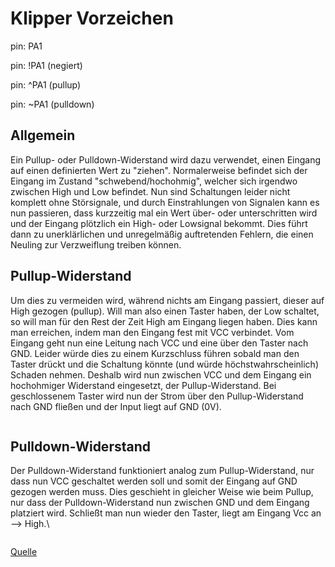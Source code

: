 # Klipper Vorzeichen

pin: PA1&#x20;

pin: !PA1 (negiert)&#x20;

pin: ^PA1 (pullup)&#x20;

pin: \~PA1 (pulldown)



## Allgemein

Ein Pullup- oder Pulldown-Widerstand wird dazu verwendet, einen Eingang auf einen definierten Wert zu "ziehen". Normalerweise befindet sich der Eingang im Zustand "schwebend/hochohmig", welcher sich irgendwo zwischen High und Low befindet. Nun sind Schaltungen leider nicht komplett ohne Störsignale, und durch Einstrahlungen von Signalen kann es nun passieren, dass kurzzeitig mal ein Wert über- oder unterschritten wird und der Eingang plötzlich ein High- oder Lowsignal bekommt. Dies führt dann zu unerklärlichen und unregelmäßig auftretenden Fehlern, die einen Neuling zur Verzweiflung treiben können.



## Pullup-Widerstand

Um dies zu vermeiden wird, während nichts am Eingang passiert, dieser auf High gezogen (pullup). Will man also einen Taster haben, der Low schaltet, so will man für den Rest der Zeit High am Eingang liegen haben. Dies kann man erreichen, indem man den Eingang fest mit VCC verbindet. Vom Eingang geht nun eine Leitung nach VCC und eine über den Taster nach GND. Leider würde dies zu einem Kurzschluss führen sobald man den Taster drückt und die Schaltung könnte (und würde höchstwahrscheinlich) Schaden nehmen. Deshalb wird nun zwischen VCC und dem Eingang ein hochohmiger Widerstand eingesetzt, der Pullup-Widerstand. Bei geschlossenem Taster wird nun der Strom über den Pullup-Widerstand nach GND fließen und der Input liegt auf GND (0V).

<figure><img src="https://rn-wissen.de/wiki/images/4/40/Pullup.gif" alt=""><figcaption></figcaption></figure>

## Pulldown-Widerstand

Der Pulldown-Widerstand funktioniert analog zum Pullup-Widerstand, nur dass nun VCC geschaltet werden soll und somit der Eingang auf GND gezogen werden muss. Dies geschieht in gleicher Weise wie beim Pullup, nur dass der Pulldown-Widerstand nun zwischen GND und dem Eingang platziert wird. Schließt man nun wieder den Taster, liegt am Eingang Vcc an --> High.\


<figure><img src="https://rn-wissen.de/wiki/images/7/79/Pulldown.gif" alt=""><figcaption></figcaption></figure>

[Quelle](https://rn-wissen.de/wiki/index.php/Pullup\_Pulldown\_Widerstand)
